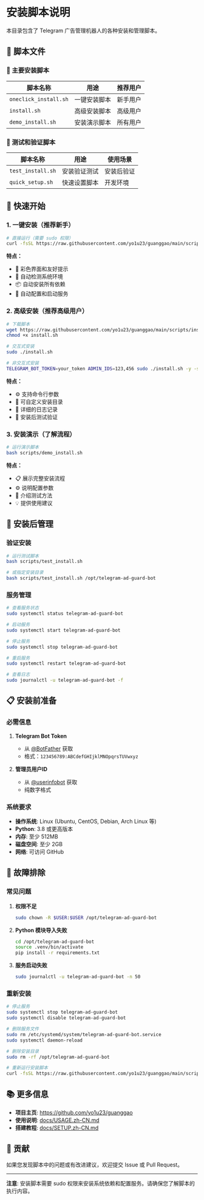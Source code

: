 # 安装脚本说明

本目录包含了 Telegram 广告管理机器人的各种安装和管理脚本。

## 📁 脚本文件

### 🚀 主要安装脚本

| 脚本名称 | 用途 | 推荐用户 |
|----------|------|----------|
| `oneclick_install.sh` | 一键安装脚本 | 新手用户 |
| `install.sh` | 高级安装脚本 | 高级用户 |
| `demo_install.sh` | 安装演示脚本 | 所有用户 |

### 🧪 测试和验证脚本

| 脚本名称 | 用途 | 使用场景 |
|----------|------|----------|
| `test_install.sh` | 安装验证测试 | 安装后验证 |
| `quick_setup.sh` | 快速设置脚本 | 开发环境 |

## 🎯 快速开始

### 1. 一键安装（推荐新手）

```bash
# 直接运行（需要 sudo 权限）
curl -fsSL https://raw.githubusercontent.com/yo1u23/guanggao/main/scripts/oneclick_install.sh | sudo bash
```

**特点：**
- 🎨 彩色界面和友好提示
- 🔧 自动检测系统环境
- 📦 自动安装所有依赖
- 🚀 自动配置和启动服务

### 2. 高级安装（推荐高级用户）

```bash
# 下载脚本
wget https://raw.githubusercontent.com/yo1u23/guanggao/main/scripts/install.sh
chmod +x install.sh

# 交互式安装
sudo ./install.sh

# 非交互式安装
TELEGRAM_BOT_TOKEN=your_token ADMIN_IDS=123,456 sudo ./install.sh -y -s
```

**特点：**
- ⚙️ 支持命令行参数
- 🔧 可自定义安装目录
- 📝 详细的日志记录
- 🧪 安装后测试验证

### 3. 安装演示（了解流程）

```bash
# 运行演示脚本
bash scripts/demo_install.sh
```

**特点：**
- 📋 展示完整安装流程
- ⚙️ 说明配置参数
- 🧪 介绍测试方法
- 💡 提供使用建议

## 🔧 安装后管理

### 验证安装

```bash
# 运行测试脚本
bash scripts/test_install.sh

# 或指定安装目录
bash scripts/test_install.sh /opt/telegram-ad-guard-bot
```

### 服务管理

```bash
# 查看服务状态
sudo systemctl status telegram-ad-guard-bot

# 启动服务
sudo systemctl start telegram-ad-guard-bot

# 停止服务
sudo systemctl stop telegram-ad-guard-bot

# 重启服务
sudo systemctl restart telegram-ad-guard-bot

# 查看日志
sudo journalctl -u telegram-ad-guard-bot -f
```

## 📋 安装前准备

### 必需信息

1. **Telegram Bot Token**
   - 从 [@BotFather](https://t.me/BotFather) 获取
   - 格式：`123456789:ABCdefGHIjklMNOpqrsTUVwxyz`

2. **管理员用户ID**
   - 从 [@userinfobot](https://t.me/userinfobot) 获取
   - 纯数字格式

### 系统要求

- **操作系统**: Linux (Ubuntu, CentOS, Debian, Arch Linux 等)
- **Python**: 3.8 或更高版本
- **内存**: 至少 512MB
- **磁盘空间**: 至少 2GB
- **网络**: 可访问 GitHub

## 🚨 故障排除

### 常见问题

1. **权限不足**
   ```bash
   sudo chown -R $USER:$USER /opt/telegram-ad-guard-bot
   ```

2. **Python 模块导入失败**
   ```bash
   cd /opt/telegram-ad-guard-bot
   source .venv/bin/activate
   pip install -r requirements.txt
   ```

3. **服务启动失败**
   ```bash
   sudo journalctl -u telegram-ad-guard-bot -n 50
   ```

### 重新安装

```bash
# 停止服务
sudo systemctl stop telegram-ad-guard-bot
sudo systemctl disable telegram-ad-guard-bot

# 删除服务文件
sudo rm /etc/systemd/system/telegram-ad-guard-bot.service
sudo systemctl daemon-reload

# 删除安装目录
sudo rm -rf /opt/telegram-ad-guard-bot

# 重新运行安装脚本
curl -fsSL https://raw.githubusercontent.com/yo1u23/guanggao/main/scripts/oneclick_install.sh | sudo bash
```

## 📚 更多信息

- **项目主页**: https://github.com/yo1u23/guanggao
- **使用说明**: [docs/USAGE.zh-CN.md](../docs/USAGE.zh-CN.md)
- **搭建教程**: [docs/SETUP.zh-CN.md](../docs/SETUP.zh-CN.md)

## 🤝 贡献

如果您发现脚本中的问题或有改进建议，欢迎提交 Issue 或 Pull Request。

---

**注意**: 安装脚本需要 sudo 权限来安装系统依赖和配置服务。请确保您了解脚本的执行内容。